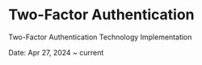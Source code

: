 # Two-Factor Authentication
Two-Factor Authentication Technology Implementation

Date: Apr 27, 2024 ~ current
